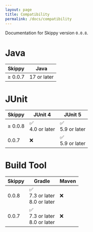 ```yaml
---
layout: page
title: Compatibility
permalink: /docs/compatibility
---
```


Documentation for Skippy version `0.0.8`.

# Java

| Skippy  | Java              |
|---------|-------------------|
| ≥ 0.0.7 | 17 or later  |


# JUnit

| Skippy  | JUnit 4              | JUnit 5            |
|---------|----------------------|--------------------|
| ≥ 0.0.8 | ✅<br/> 4.0 or later | ✅<br/>5.9 or later |
| 0.0.7   | ❌                   | ✅<br/>5.9 or later |

# Build Tool

| Skippy | Gradle                                 | Maven |
|--------|----------------------------------------|-------|
| 0.0.8  | ✅<br/> 7.3 or later<br/> 8.0 or later | ❌    |
| 0.0.7  | ✅<br/> 7.3 or later<br/> 8.0 or later | ❌    |